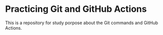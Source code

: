 # Practicing Git and GitHub Actions

This is a repository for study porpose about the Git commands and GitHub Actions.
